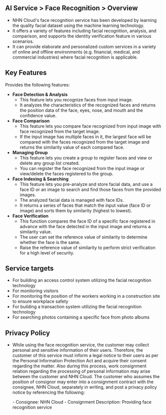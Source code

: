 ## AI Service > Face Recognition > Overview

* NHN Cloud's face recognition service has been developed by learning the quality facial dataset using the machine learning technology.
* It offers a variety of features including facial recognition, analysis, and comparison, and supports the identity verification feature in various scenarios.
* It can provide elaborate and personalized custom services in a variety of online and offline environments (e.g. financial, medical, and commercial industries) where facial recognition is applicable.

## Key Features

Provides the following features:

* **Face Detection & Analysis**
    * This feature lets you recognize faces from input image.
    * It analyzes the characteristics of the recognized faces and returns the position data of the face, eyes, nose, and mouth and the confidence value.
* **Face Comparison**
    * This feature lets you compare face recognized from input image with face recognized from the target image.
    * If the input image has multiple faces in it, the largest face will be compared with the faces recognized from the target image and returns the similarity value of each compared face.
* **Managing Group**
    * This feature lets you create a group to register faces and view or delete any group list created.
    * You can register the face recognized from the input image or view/delete the faces registered to the group.
* **Face Indexing & Searching**
    * This feature lets you pre-analyze and store facial data, and use a face ID or an image to search and find those faces from the provided images.
    * The analyzed facial data is managed with face IDs.
    * It returns a series of faces that match the input value (face ID or image) and sorts them by similarity (highest to lowest).
* **Face Verification**
    * This function compares the face ID of a specific face registered in advance with the face detected in the input image and returns a similarity value.
    * The user can set the reference value of similarity to determine whether the face is the same.
    * Raise the reference value of similarity to perform strict verification for a high level of security.

## Service targets

* For building an access control system utilizing the facial recognition technology
* For monitoring visitors
* For monitoring the position of the workers working in a construction site to ensure workplace safety
* For building a transaction system utilizing the facial recognition technology
* For searching photos containing a specific face from photo albums


## Privacy Policy

- While using the face recognition service, the customer may collect personal and sensitive information of their users. Therefore, the customer of this service must inform a legal notice to their users as per the Personal Information Protection Act and acquire their consent regarding the matter.
Also during this process, work consignment relation regarding the processing of personal information may arise between the customer and NHN Cloud. The customer who assumes the position of consignor may enter into a consignment contract with the consignee, NHN Cloud, separately in writing, and post a privacy policy notice by referencing the following:

     \- Consignee: NHN Cloud
     \- Consignment Description: Providing face recognition service
 
 
